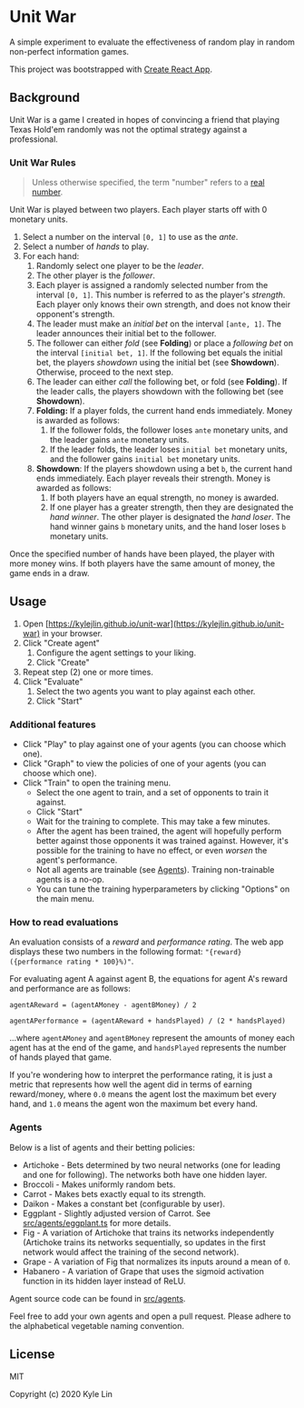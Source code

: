 # Unit War

A simple experiment to evaluate the effectiveness of random play in random non-perfect information games.

This project was bootstrapped with [Create React App](https://github.com/facebook/create-react-app).

## Background

Unit War is a game I created in hopes of convincing a friend that playing Texas Hold'em randomly was not the optimal strategy against a professional.

### Unit War Rules

> Unless otherwise specified, the term "number" refers to a [real number](https://en.wikipedia.org/wiki/Real_number).

Unit War is played between two players.
Each player starts off with 0 monetary units.

1. Select a number on the interval `[0, 1]` to use as the _ante_.
2. Select a number of _hands_ to play.
3. For each hand:
   1. Randomly select one player to be the _leader_.
   2. The other player is the _follower_.
   3. Each player is assigned a randomly selected number from the interval `[0, 1]`. This number is referred to as the player's _strength_. Each player only knows their own strength, and does not know their opponent's strength.
   4. The leader must make an _initial bet_ on the interval `[ante, 1]`. The leader announces their initial bet to the follower.
   5. The follower can either _fold_ (see **Folding**) or place a _following bet_ on the interval `[initial bet, 1]`. If the following bet equals the initial bet, the players _showdown_ using the initial bet (see **Showdown**). Otherwise, proceed to the next step.
   6. The leader can either _call_ the following bet, or fold (see **Folding**). If the leader calls, the players showdown with the following bet (see **Showdown**).
   7. **Folding:** If a player folds, the current hand ends immediately. Money is awarded as follows:
      1. If the follower folds, the follower loses `ante` monetary units, and the leader gains `ante` monetary units.
      2. If the leader folds, the leader loses `initial bet` monetary units, and the follower gains `initial bet` monetary units.
   8. **Showdown**: If the players showdown using a bet `b`, the current hand ends immediately. Each player reveals their strength. Money is awarded as follows:
      1. If both players have an equal strength, no money is awarded.
      2. If one player has a greater strength, then they are designated the _hand winner_. The other player is designated the _hand loser_.
         The hand winner gains `b` monetary units, and the hand loser loses `b` monetary units.

Once the specified number of hands have been played, the player with more money wins. If both players have the same amount of money, the game ends in a draw.

## Usage

1. Open [https://kylejlin.github.io/unit-war](https://kylejlin.github.io/unit-war) in your browser.
2. Click "Create agent"
   1. Configure the agent settings to your liking.
   2. Click "Create"
3. Repeat step (2) one or more times.
4. Click "Evaluate"
   1. Select the two agents you want to play against each other.
   2. Click "Start"

### Additional features

- Click "Play" to play against one of your agents (you can choose which one).
- Click "Graph" to view the policies of one of your agents (you can choose which one).
- Click "Train" to open the training menu.
  - Select the one agent to train, and a set of opponents to train it against.
  - Click "Start"
  - Wait for the training to complete. This may take a few minutes.
  - After the agent has been trained, the agent will hopefully perform better against those opponents it was trained against. However, it's possible for the training to have no effect, or even _worsen_ the agent's performance.
  - Not all agents are trainable (see [Agents](#agents)). Training non-trainable agents is a no-op.
  - You can tune the training hyperparameters by clicking "Options" on the main menu.

### How to read evaluations

An evaluation consists of a _reward_ and _performance rating_. The web app displays these two numbers in the following format: `"{reward} ({performance rating * 100}%)"`.

For evaluating agent A against agent B, the equations for agent A's reward and performance are as follows:

```
agentAReward = (agentAMoney - agentBMoney) / 2

agentAPerformance = (agentAReward + handsPlayed) / (2 * handsPlayed)
```

...where `agentAMoney` and `agentBMoney` represent the amounts of money each agent has at the end of the game, and `handsPlayed` represents the number of hands played that game.

If you're wondering how to interpret the performance rating, it is just a metric that represents how well the agent did in terms of earning reward/money, where `0.0` means the agent lost the maximum bet every hand, and `1.0` means the agent won the maximum bet every hand.

### Agents

Below is a list of agents and their betting policies:

- Artichoke - Bets determined by two neural networks (one for leading and one for following). The networks both have one hidden layer.
- Broccoli - Makes uniformly random bets.
- Carrot - Makes bets exactly equal to its strength.
- Daikon - Makes a constant bet (configurable by user).
- Eggplant - Slightly adjusted version of Carrot. See [src/agents/eggplant.ts](./src/agents/eggplant.ts) for more details.
- Fig - A variation of Artichoke that trains its networks independently (Artichoke trains its networks sequentially, so updates in the first network would affect the training of the second network).
- Grape - A variation of Fig that normalizes its inputs around a mean of `0`.
- Habanero - A variation of Grape that uses the sigmoid activation function in its hidden layer instead of ReLU.

Agent source code can be found in [src/agents](./src/agents/).

Feel free to add your own agents and open a pull request.
Please adhere to the alphabetical vegetable naming convention.

## License

MIT

Copyright (c) 2020 Kyle Lin
